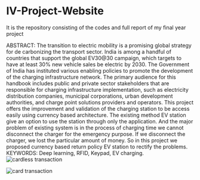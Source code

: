 # IV-Project-Website
It is the repository consisting of the codes and full report of my final year project

ABSTRACT:
The transition to electric mobility is a promising global strategy for de carbonizing the 
transport sector. India is among a handful of countries that support the global EV30@30 
campaign, which targets to have at least 30% new vehicle sales be electric by 2030. The 
Government of India has instituted various enabling policies to promote the development of the 
charging infrastructure network. The primary audience for this handbook includes public and 
private sector stakeholders that are responsible for charging infrastructure implementation, such 
as electricity distribution companies, municipal corporations, urban development authorities, 
and charge point solutions providers and operators. This project offers the improvement and 
validation of the charging station to be access easily using currency based architecture. The 
existing method EV station give an option to use the station through only the application. And 
the major problem of existing system is in the process of charging time we cannot disconnect 
the charger for the emergency purpose. If we disconnect the charger, we lost the particular 
amount of money. So in this project we proposed currency based return policy EV station to 
rectify the problems. 
KEYWORDS: Deep learning, RFID, Keypad, EV charging.
![cardless transaction](https://user-images.githubusercontent.com/73100798/236164072-85ae5d1f-5b22-41b1-9b4e-bc17a6450480.jpg)

![card transaction](https://user-images.githubusercontent.com/73100798/236164551-6990b930-2eca-43d5-bd7a-27262269f3d6.jpg)
